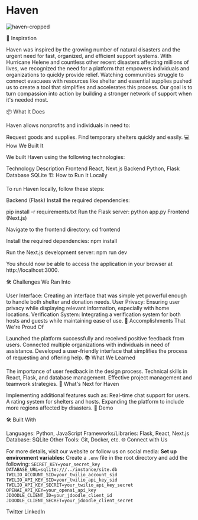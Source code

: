 # Haven
![haven-cropped](https://github.com/user-attachments/assets/667b1d57-4ab7-46eb-8086-b3ef630fd57a)

🌟 Inspiration

Haven was inspired by the growing number of natural disasters and the urgent need for fast, organized, and efficient support systems. With Hurricane Helene and countless other recent disasters affecting millions of lives, we recognized the need for a platform that empowers individuals and organizations to quickly provide relief. Watching communities struggle to connect evacuees with resources like shelter and essential supplies pushed us to create a tool that simplifies and accelerates this process. Our goal is to turn compassion into action by building a stronger network of support when it's needed most.

📦 What It Does

Haven allows nonprofits and individuals in need to:

Request goods and supplies.
Find temporary shelters quickly and easily.
💻 How We Built It

We built Haven using the following technologies:

Technology	Description
Frontend	React, Next.js
Backend	Python, Flask
Database	SQLite
🏗️ How to Run It Locally

To run Haven locally, follow these steps:

Backend (Flask)
Install the required dependencies:

pip install -r requirements.txt
Run the Flask server:
python app.py
Frontend (Next.js)

Navigate to the frontend directory:
cd frontend

Install the required dependencies:
npm install

Run the Next.js development server:
npm run dev

You should now be able to access the application in your browser at http://localhost:3000.

🛠️ Challenges We Ran Into

User Interface: Creating an interface that was simple yet powerful enough to handle both shelter and donation needs.
User Privacy: Ensuring user privacy while displaying relevant information, especially with home locations.
Verification System: Integrating a verification system for both hosts and guests while maintaining ease of use.
🎉 Accomplishments That We're Proud Of

Launched the platform successfully and received positive feedback from users.
Connected multiple organizations with individuals in need of assistance.
Developed a user-friendly interface that simplifies the process of requesting and offering help.
📚 What We Learned

The importance of user feedback in the design process.
Technical skills in React, Flask, and database management.
Effective project management and teamwork strategies.
🔮 What's Next for Haven

Implementing additional features such as:
Real-time chat support for users.
A rating system for shelters and hosts.
Expanding the platform to include more regions affected by disasters.
📸 Demo

🛠️ Built With

Languages: Python, JavaScript
Frameworks/Libraries: Flask, React, Next.js
Database: SQLite
Other Tools: Git, Docker, etc.
🌐 Connect with Us

For more details, visit our website or follow us on social media:
**Set up environment variables:**
   Create a `.env` file in the root directory and add the following:
    ```
    SECRET_KEY=your_secret_key
    DATABASE_URL=sqlite:///../instance/site.db
    TWILIO_ACCOUNT_SID=your_twilio_account_sid
    TWILIO_API_KEY_SID=your_twilio_api_key_sid
    TWILIO_API_KEY_SECRET=your_twilio_api_key_secret
    OPENAI_API_KEY=your_openai_api_key
    JDOODLE_CLIENT_ID=your_jdoodle_client_id
    JDOODLE_CLIENT_SECRET=your_jdoodle_client_secret
    ```
    
Twitter
LinkedIn

